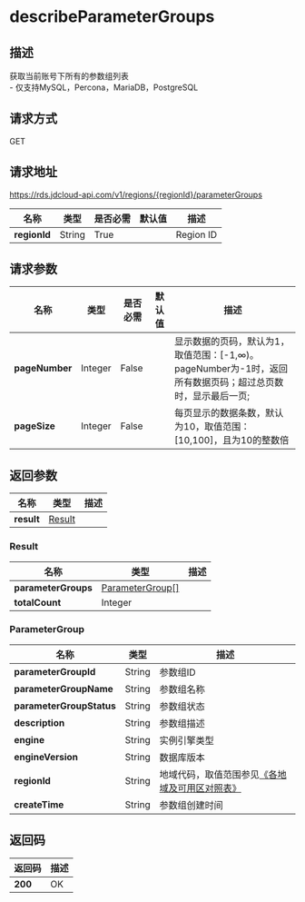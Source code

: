 # describeParameterGroups


## 描述
获取当前账号下所有的参数组列表<br>- 仅支持MySQL，Percona，MariaDB，PostgreSQL

## 请求方式
GET

## 请求地址
https://rds.jdcloud-api.com/v1/regions/{regionId}/parameterGroups

|名称|类型|是否必需|默认值|描述|
|---|---|---|---|---|
|**regionId**|String|True| |Region ID|

## 请求参数
|名称|类型|是否必需|默认值|描述|
|---|---|---|---|---|
|**pageNumber**|Integer|False| |显示数据的页码，默认为1，取值范围：[-1,∞)。pageNumber为-1时，返回所有数据页码；超过总页数时，显示最后一页;|
|**pageSize**|Integer|False| |每页显示的数据条数，默认为10，取值范围：[10,100]，且为10的整数倍|


## 返回参数
|名称|类型|描述|
|---|---|---|
|**result**|[Result](#Result)| |

### <a name="Result">Result</a>
|名称|类型|描述|
|---|---|---|
|**parameterGroups**|[ParameterGroup[]](#ParameterGroup)| |
|**totalCount**|Integer| |
### <a name="ParameterGroup">ParameterGroup</a>
|名称|类型|描述|
|---|---|---|
|**parameterGroupId**|String|参数组ID|
|**parameterGroupName**|String|参数组名称|
|**parameterGroupStatus**|String|参数组状态|
|**description**|String|参数组描述|
|**engine**|String|实例引擎类型|
|**engineVersion**|String|数据库版本|
|**regionId**|String|地域代码，取值范围参见[《各地域及可用区对照表》](../Enum-Definitions/Regions-AZ.md)|
|**createTime**|String|参数组创建时间|

## 返回码
|返回码|描述|
|---|---|
|**200**|OK|
